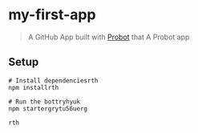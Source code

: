 # my-first-app

> A GitHub App built with [Probot](https://probot.github.io) that A Probot app

## Setup

```shrthrth
# Install dependenciesrth
npm installrth

# Run the bottryhyuk
npm startergrytu56uerg

rth
